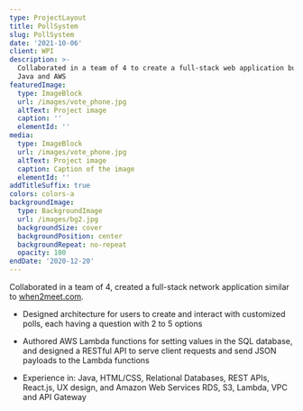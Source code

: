 ```yaml
---
type: ProjectLayout
title: PollSystem
slug: PollSystem
date: '2021-10-06'
client: WPI
description: >-
  Collaborated in a team of 4 to create a full-stack web application built on
  Java and AWS
featuredImage:
  type: ImageBlock
  url: /images/vote_phone.jpg
  altText: Project image
  caption: ''
  elementId: ''
media:
  type: ImageBlock
  url: /images/vote_phone.jpg
  altText: Project image
  caption: Caption of the image
  elementId: ''
addTitleSuffix: true
colors: colors-a
backgroundImage:
  type: BackgroundImage
  url: /images/bg2.jpg
  backgroundSize: cover
  backgroundPosition: center
  backgroundRepeat: no-repeat
  opacity: 100
endDate: '2020-12-20'
---
```

Collaborated in a team of 4, created a full-stack network application similar to [when2meet.com](when2meet.com).



*   Designed architecture for users to create and interact with customized polls, each having a question with 2 to 5
    options

*   Authored AWS Lambda functions for setting values in the SQL database, and designed a RESTful API
    to serve client requests and send JSON payloads to the Lambda functions

*   Experience in: Java, HTML/CSS, Relational Databases, REST APIs, React.js, UX design, and Amazon Web
    Services RDS, S3, Lambda, VPC and API Gateway 



